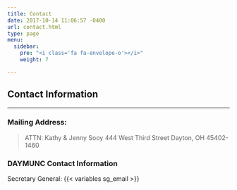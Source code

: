 ```yaml
---
title: Contact
date: 2017-10-14 11:06:57 -0400
url: contact.html
type: page
menu:
  sidebar:
    pre: "<i class='fa fa-envelope-o'></i>"
    weight: 7

---
```

## Contact Information
---

### Mailing Address:
> ATTN: Kathy & Jenny Sooy
> 444 West Third Street
> Dayton, OH 45402-1460

### DAYMUNC Contact Information

Secretary General: {{< variables sg_email >}}
